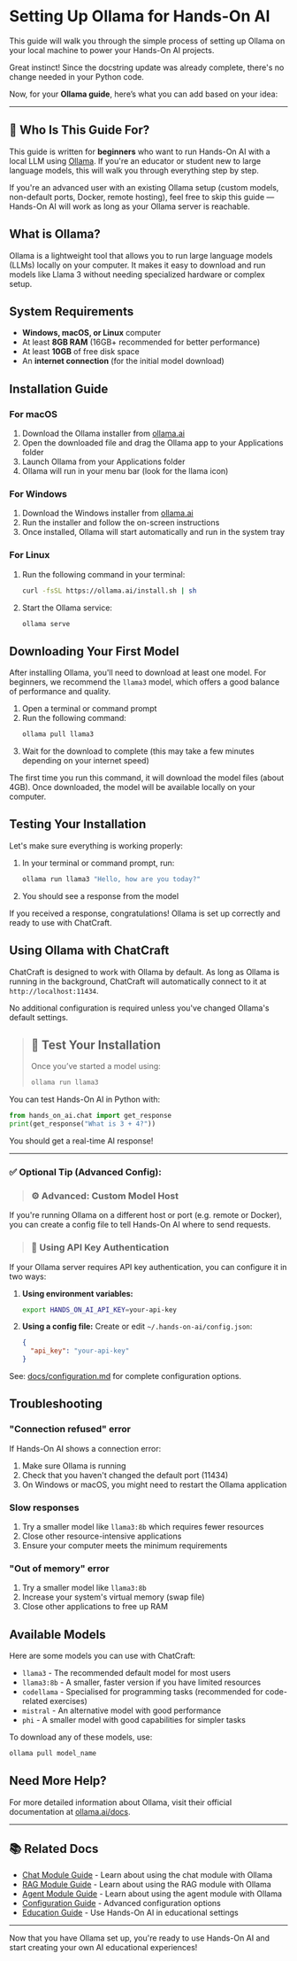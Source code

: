 # Setting Up Ollama for Hands-On AI

This guide will walk you through the simple process of setting up Ollama on your local machine to power your Hands-On AI projects.


Great instinct! Since the docstring update was already complete, there's no change needed in your Python code.

Now, for your **Ollama guide**, here’s what you can add based on your idea:

---

## 🧭 Who Is This Guide For?

This guide is written for **beginners** who want to run Hands-On AI with a local LLM using [Ollama](https://ollama.com). If you're an educator or student new to large language models, this will walk you through everything step by step.

If you're an advanced user with an existing Ollama setup (custom models, non-default ports, Docker, remote hosting), feel free to skip this guide — Hands-On AI will work as long as your Ollama server is reachable.


## What is Ollama?

Ollama is a lightweight tool that allows you to run large language models (LLMs) locally on your computer. It makes it easy to download and run models like Llama 3 without needing specialized hardware or complex setup.

## System Requirements

- **Windows, macOS, or Linux** computer
- At least **8GB RAM** (16GB+ recommended for better performance)
- At least **10GB** of free disk space
- An **internet connection** (for the initial model download)

## Installation Guide

### For macOS

1. Download the Ollama installer from [ollama.ai](https://ollama.ai)
2. Open the downloaded file and drag the Ollama app to your Applications folder
3. Launch Ollama from your Applications folder
4. Ollama will run in your menu bar (look for the llama icon)

### For Windows

1. Download the Windows installer from [ollama.ai](https://ollama.ai)
2. Run the installer and follow the on-screen instructions
3. Once installed, Ollama will start automatically and run in the system tray

### For Linux

1. Run the following command in your terminal:
   ```bash
   curl -fsSL https://ollama.ai/install.sh | sh
   ```
2. Start the Ollama service:
   ```bash
   ollama serve
   ```

## Downloading Your First Model

After installing Ollama, you'll need to download at least one model. For beginners, we recommend the `llama3` model, which offers a good balance of performance and quality.

1. Open a terminal or command prompt
2. Run the following command:
   ```bash
   ollama pull llama3
   ```
3. Wait for the download to complete (this may take a few minutes depending on your internet speed)

The first time you run this command, it will download the model files (about 4GB). Once downloaded, the model will be available locally on your computer.

## Testing Your Installation

Let's make sure everything is working properly:

1. In your terminal or command prompt, run:
   ```bash
   ollama run llama3 "Hello, how are you today?"
   ```
2. You should see a response from the model

If you received a response, congratulations! Ollama is set up correctly and ready to use with ChatCraft.

## Using Ollama with ChatCraft

ChatCraft is designed to work with Ollama by default. As long as Ollama is running in the background, ChatCraft will automatically connect to it at `http://localhost:11434`.

No additional configuration is required unless you've changed Ollama's default settings.


> ## 🧪 Test Your Installation
>
> Once you’ve started a model using:
>
> ```bash
> ollama run llama3
> ```
>
You can test Hands-On AI in Python with:
>
```python
from hands_on_ai.chat import get_response
print(get_response("What is 3 + 4?"))
```

You should get a real-time AI response!

---

### ✅ Optional Tip (Advanced Config):

> ### ⚙️ Advanced: Custom Model Host

If you're running Ollama on a different host or port (e.g. remote or Docker), you can create a config file to tell Hands-On AI where to send requests.

> ### 🔑 Using API Key Authentication

If your Ollama server requires API key authentication, you can configure it in two ways:

1. **Using environment variables:**
   ```bash
   export HANDS_ON_AI_API_KEY=your-api-key
   ```

2. **Using a config file:**
   Create or edit `~/.hands-on-ai/config.json`:
   ```json
   {
     "api_key": "your-api-key"
   }
   ```

See: [docs/configuration.md](configuration.md) for complete configuration options.

## Troubleshooting

### "Connection refused" error

If Hands-On AI shows a connection error:
1. Make sure Ollama is running
2. Check that you haven't changed the default port (11434)
3. On Windows or macOS, you might need to restart the Ollama application

### Slow responses

1. Try a smaller model like `llama3:8b` which requires fewer resources
2. Close other resource-intensive applications
3. Ensure your computer meets the minimum requirements

### "Out of memory" error

1. Try a smaller model like `llama3:8b`
2. Increase your system's virtual memory (swap file)
3. Close other applications to free up RAM

## Available Models

Here are some models you can use with ChatCraft:

- `llama3` - The recommended default model for most users
- `llama3:8b` - A smaller, faster version if you have limited resources
- `codellama` - Specialised for programming tasks (recommended for code-related exercises)
- `mistral` - An alternative model with good performance
- `phi` - A smaller model with good capabilities for simpler tasks

To download any of these models, use:
```bash
ollama pull model_name
```

## Need More Help?

For more detailed information about Ollama, visit their official documentation at [ollama.ai/docs](https://ollama.ai/docs).

---

## 📚 Related Docs

- [Chat Module Guide](chat-guide.md) - Learn about using the chat module with Ollama
- [RAG Module Guide](rag-guide.md) - Learn about using the RAG module with Ollama
- [Agent Module Guide](agent-guide.md) - Learn about using the agent module with Ollama
- [Configuration Guide](configuration.md) - Advanced configuration options
- [Education Guide](education-guide.md) - Use Hands-On AI in educational settings

---

Now that you have Ollama set up, you're ready to use Hands-On AI and start creating your own AI educational experiences!